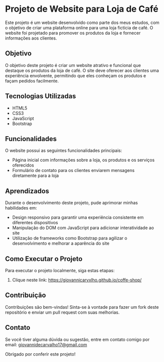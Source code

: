 # Projeto de Website para Loja de Café

Este projeto é um website desenvolvido como parte dos meus estudos, com o objetivo de criar uma plataforma online para uma loja fictícia de café. O website foi projetado para promover os produtos da loja e fornecer informações aos clientes.

## Objetivo

O objetivo deste projeto é criar um website atrativo e funcional que destaque os produtos da loja de café. O site deve oferecer aos clientes uma experiência envolvente, permitindo que eles conheçam os produtos e façam pedidos facilmente.

## Tecnologias Utilizadas

- HTML5
- CSS3
- JavaScript
- Bootstrap

## Funcionalidades

O website possui as seguintes funcionalidades principais:

- Página inicial com informações sobre a loja, os produtos e os serviços oferecidos
- Formulário de contato para os clientes enviarem mensagens diretamente para a loja

## Aprendizados

Durante o desenvolvimento deste projeto, pude aprimorar minhas habilidades em:

- Design responsivo para garantir uma experiência consistente em diferentes dispositivos
- Manipulação do DOM com JavaScript para adicionar interatividade ao site
- Utilização de frameworks como Bootstrap para agilizar o desenvolvimento e melhorar a aparência do site

## Como Executar o Projeto

Para executar o projeto localmente, siga estas etapas:

1. Clique neste link: https://giovannicarvxlho.github.io/coffe-shop/

## Contribuição

Contribuições são bem-vindas! Sinta-se à vontade para fazer um fork deste repositório e enviar um pull request com suas melhorias.

## Contato

Se você tiver alguma dúvida ou sugestão, entre em contato comigo por email: giovannidecarvalho17@gmail.com

Obrigado por conferir este projeto!
